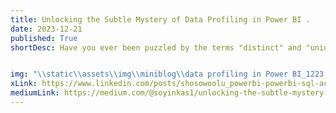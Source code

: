 ```yaml
---
title: Unlocking the Subtle Mystery of Data Profiling in Power BI . 
date: 2023-12-21
published: True
shortDesc: Have you ever been puzzled by the terms "distinct" and "unique" when working with data? Scratching your head, wondering about the  differences if any?  


img: "\\static\\assets\\img\\miniblog\\data profiling in Power BI_1223.gif"
xLink: https://www.linkedin.com/posts/shosowoolu_powerbi-powerbi-sql-activity-7143656314882199553-dX9T?utm_source=share&utm_medium=member_desktop
mediumLink: https://medium.com/@soyinkas1/unlocking-the-subtle-mystery-of-data-profiling-in-power-bi-7f628e4e5477
---
```

